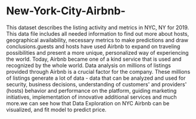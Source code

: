# New-York-City-Airbnb-
This dataset describes the listing activity and metrics in NYC, NY for 2019.
This data file includes all needed information to find out more about hosts, geographical availability,
necessary metrics to make predictions and draw conclusions.guests and hosts have used Airbnb to expand on traveling possibilities
and present a more unique, personalized way of experiencing the world. Today,
Airbnb became one of a kind service that is used and recognized by the whole world. 
Data analysis on millions of listings provided through Airbnb is a crucial factor for the company.
These millions of listings generate a lot of data - data that can be analyzed and used for security, business decisions,
understanding of customers' and providers' (hosts) behavior and performance on the platform, guiding marketing initiatives,
implementation of innovative additional services and much more.we can see how that Data Exploration on NYC Airbnb can be visualized,
and fit model to predict price.
